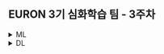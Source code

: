 ## EURON 3기 심화학습 팀 - 3주차

<details>
<summary>ML</summary>
<div markdown="1">       

<br />  
  
| 주차 | 내용         | 발표자                       | 발표자료 |
| ---- | ------------ | ---------------------------- | -------- |
| 3    | 교재 5장 | 박지운, 오연재, 최하경 | [📚]()    |

  
## Assignment

### 📍 예습과제

1. 딥러닝 파이토치 교과서 5장을 공부하고 assignment 레포에 제출 

### 📍 복습과제

1. 딥러닝 파이토치 교과서 4장 코드 필사

2. (선택) [코드구현](ML/[ML] 3주차 (2주차 내용) 복습과제.ipynb)

* 궁금한 사항/공유하면 좋을 추가 자료 등 복습한 내용은 2주차 세션 발표 이후 10분동안, 랜덤으로 한 명을 뽑아 발표를 진행 할 예정입니다. 

  
</div>
</details>



<details>
<summary>DL</summary>
<div markdown="1">       

<br />  
  
| 주차 | 내용         | 발표자                       | 발표자료 |
| ---- | ------------ | ---------------------------- | -------- |
| 4   | Node Embeddings | 최예은, 이은빈  | [📚]()    |

  
## Assignment

### 📍 예습과제

1. cs224w 3강을 공부하고 "세션 시작전 10분동안" 랜덤으로 예습한 내용을 공유

### 📍 복습과제

1. [cs224w 과제1](https://colab.research.google.com/drive/16tqEHKOLUgYvXKx1V3blfYGpQb1_09MG?usp=sharing) 
2. [cs224w 과제2](https://colab.research.google.com/drive/1p2s0on6nibUYhJnONBWEAwpBlue37Tcc?usp=sharing) 


* cs224w 홈페이지의 colab 0, colab1 에 해당하는 파일을 과제로 필사/빈 코드 부분 채워넣기를 해오시면 됩니다. 코드 부분을 직접 채워 넣는 부분은 구글링을 통해 최대한 해결해보시고, 모르는 부분은 함께 고민하며 채워가면 되니, 부담 갖지 않고, 각 문제마다 요구하는 포인트만 짚어오셔도 괜찮습니다. 


  
</div>
</details>
